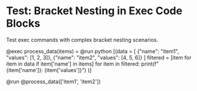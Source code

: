 # Test: Bracket Nesting in Exec Code Blocks

Test exec commands with complex bracket nesting scenarios.

@exec process_data(items) = @run python [(data = [
  {"name": "item1", "values": [1, 2, 3]},
  {"name": "item2", "values": [4, 5, 6]}
]
filtered = [item for item in data if item['name'] in items]
for item in filtered:
  print(f"{item['name']}: {item['values']}")
)]

@run @process_data(['item1', 'item2'])